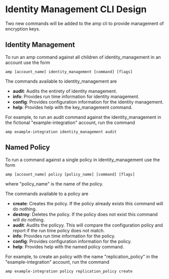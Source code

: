 # Identity Management CLI Design

Two new commands will be added to the amp cli to provide management of encryption keys.


## Identity Management

To run an amp command against all children of identity_management in an account use the form

```shell
amp [account_name] identity_management [command] [flags]
```

The commands available to identity_management are

- **audit**: Audits the entirety of identity management.
- **info**: Provides run time information for identity management.
- **config**: Provides configuration information for the identity management.
- **help**: Provides help with the key_management command.


For example, to run an audit command against the identity_management in the fictional "example-integration" account, run the command

```shell
amp example-integration identity_management audit
```


## Named Policy

To run a command against a single policy in identity_management use the form

```shell
amp [account_name] policy [policy_name] [command] [flags]
```

where "policy_name" is the name of the policy.

The commands available to a policy are

- **create**: Creates the policy. If the policy already exists this command will do nothing.
- **destroy**: Deletes the policy. If the policy does not exist this command will do nothing.
- **audit**: Audits the policyy. This will compare the configuration policy and report if the run time policy does not match.
- **info**: Provides run time information for the policy.
- **config**: Provides configuration information for the policy.
- **help**: Provides help with the named policy command.

For example, to create an policy with the name "replication_policy" in the "example-integration" account, run the command

```shell
amp example-integration policy replication_policy create
```
